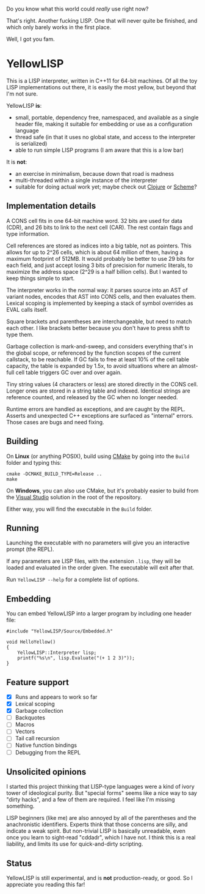 Do you know what this world could *really* use right now?

That's right. Another fucking LISP. One that will never quite be finished, and which only barely works in the first place.

Well, I got you fam.

# YellowLISP

This is a LISP interpreter, written in C++11 for 64-bit machines. Of all the toy LISP implementations out there, it is easily the most yellow, but beyond that I'm not sure.

YellowLISP **is**:
- small, portable, dependency free, namespaced, and available as a single header file, making it suitable for embedding or use as a configuration language
- thread safe (in that it uses no global state, and access to the interpreter is serialized)
- able to run simple LISP programs (I am aware that this is a low bar)

It is **not**:
- an exercise in minimalism, because down that road is madness
- multi-threaded within a single instance of the interpreter
- suitable for doing actual work yet; maybe check out [Clojure](https://clojure.org/) or [Scheme](https://www.call-cc.org/)?

## Implementation details

A CONS cell fits in one 64-bit machine word. 32 bits are used for data (CDR), and 26 bits to link to the next cell (CAR). The rest contain flags and type information.

Cell references are stored as indices into a big table, not as pointers. This allows for up to 2^26 cells, which is about 64 million of them, having a maximum footprint of 512MB. It would probably be better to use 29 bits for each field, and just accept losing 3 bits of precision for numeric literals, to maximize the address space (2^29 is a half billion cells). But I wanted to keep things simple to start.

The interpreter works in the normal way: it parses source into an AST of variant nodes, encodes that AST into CONS cells, and then evaluates them. Lexical scoping is implemented by keeping a stack of symbol overrides as EVAL calls itself.

Square brackets and parentheses are interchangeable, but need to match each other. I like brackets better because you don't have to press shift to type them.

Garbage collection is mark-and-sweep, and considers everything that's in the global scope, or referenced by the function scopes of the current callstack, to be reachable. If GC fails to free at least 10% of the cell table capacity, the table is expanded by 1.5x, to avoid situations where an almost-full cell table triggers GC over and over again.

Tiny string values (4 characters or less) are stored directly in the CONS cell. Longer ones are stored in a string table and indexed. Identical strings are reference counted, and released by the GC when no longer needed.

Runtime errors are handled as exceptions, and are caught by the REPL. Asserts and unexpected C++ exceptions are surfaced as "internal" errors. Those cases are bugs and need fixing.

## Building

On **Linux** (or anything POSIX), build using [CMake](https://cmake.org/) by going into the `Build` folder and typing this:
```
cmake -DCMAKE_BUILD_TYPE=Release ..
make
```
On **Windows**, you can also use CMake, but it's probably easier to build from the [Visual Studio](https://visualstudio.microsoft.com/vs/community/) solution in the root of the repository.

Either way, you will find the executable in the `Build` folder.

## Running

Launching the executable with no parameters will give you an interactive prompt (the REPL).

If any parameters are LISP files, with the extension `.lisp`, they will be loaded and evaluated in the order given. The executable will exit after that.

Run `YellowLISP --help` for a complete list of options.

## Embedding

You can embed YellowLISP into a larger program by including one header file:

```
#include "YellowLISP/Source/Embedded.h"

void HelloYellow()
{
	YellowLISP::Interpreter lisp;
	printf("%s\n", lisp.Evaluate("(+ 1 2 3)"));
}
```

## Feature support

- [x] Runs and appears to work so far
- [x] Lexical scoping
- [x] Garbage collection
- [ ] Backquotes
- [ ] Macros
- [ ] Vectors
- [ ] Tail call recursion
- [ ] Native function bindings
- [ ] Debugging from the REPL

## Unsolicited opinions

I started this project thinking that LISP-type languages were a kind of ivory tower of ideological purity. But "special forms" seems like a nice way to say "dirty hacks", and a few of them are required. I feel like I'm missing something.

LISP beginners (like me) are also annoyed by all of the parentheses and the anachronistic identifiers. Experts think that those concerns are silly, and indicate a weak spirit. But non-trivial LISP is basically unreadable, even once you learn to sight-read "cddadr", which I have not. I think this is a real liability, and limits its use for quick-and-dirty scripting.

## Status

YellowLISP is still experimental, and is **not** production-ready, or good. So I appreciate you reading this far!

